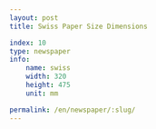 ```yaml
---
layout: post
title: Swiss Paper Size Dimensions

index: 10
type: newspaper
info:
    name: swiss
    width: 320
    height: 475
    unit: mm

permalink: /en/newspaper/:slug/
---
```



